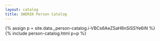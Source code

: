 ```yaml
---
layout: catalog
title: SWERIK Person Catalog
---
```

{% assign p = site.data._person-catalog.i-VBCs6AeZSaH6nSiSSYe6iN %}
{% include person-catalog.html p=p %}

